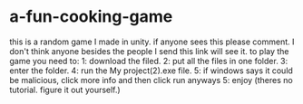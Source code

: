 # a-fun-cooking-game
this is a random game I made in unity. if anyone sees this please comment. I don't think anyone besides the people I send this link will see it.
to play the game you need to:
1: download the filed.
2: put all the files in one folder.
3: enter the folder.
4: run the My project(2).exe file.
5: if windows says it could be malicious, click more info and then click run anyways
5: enjoy (theres no tutorial. figure it out yourself.)
